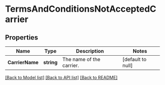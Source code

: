 # TermsAndConditionsNotAcceptedCarrier

## Properties
Name | Type | Description | Notes
------------ | ------------- | ------------- | -------------
**CarrierName** | **string** | The name of the carrier. | [default to null]

[[Back to Model list]](../README.md#documentation-for-models) [[Back to API list]](../README.md#documentation-for-api-endpoints) [[Back to README]](../README.md)

